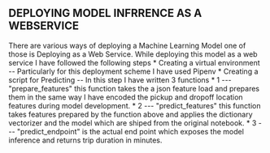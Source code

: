 ## DEPLOYING MODEL INFRRENCE AS A WEBSERVICE

There are various ways of deploying a Machine Learning Model one of those is Deploying as a Web Service.
While deploying this model as a web service I have followed the following steps
    * Creating a virtual environment -- Particularly for this deployment scheme I have used Pipenv
    * Creating a script for Predicting -- In this step I have written 3 functions
        * 1 --- "prepare_features" this function takes the a json feature load and prepares them in the same way I have encoded the pickup and dropoff location features during model development.
        * 2 --- "predict_features" this function takes features prepared by the function above and applies the dictionary vectorizer and the model which are shiped from the original notebook.
        * 3 --- "predict_endpoint" is the actual end point which exposes the model inference and returns trip duration in minutes.